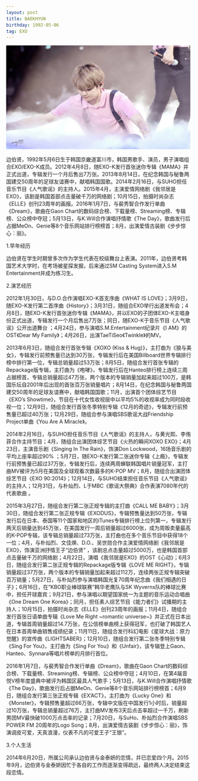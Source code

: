 ```yaml
---
layout: post
title: BAEKHYUN
birthday: 1992-05-06
tag: EXO
---
```

<img src="/images/posts/codeless/BAEKHYUN.jpg" height="281" width="500">

边伯贤，1992年5月6日生于韩国京畿道富川市，韩国男歌手、演员，男子演唱组合EXO/EXO-K成员。2012年4月8日，随EXO-K发行首张迷你专辑《MAMA》并正式出道，专辑发行一个月后售出7万张。2013年8月14日，在纪念韩国与秘鲁两国建交50周年的足球友谊赛中，献唱韩国国歌。2014年2月16日，与SUHO担任音乐节目《人气歌谣》的主持人。2015年4月，主演爱情网络剧《我邻居是EXO》，该剧是韩国首部点击量破千万的网络剧；10月15日，拍摄时尚杂志《ELLE》创刊23周年的画报。2016年1月7日，与裴秀智合作发行单曲《Dream》，歌曲在Gaon Chart的数码综合榜、下载量榜、Streaming榜、专辑榜、公众榜中夺冠；5月13日，与K.Will合作演唱抒情歌《The Day》，歌曲发行后占据MeOn、Genie等8个音乐网站排行榜榜首；8月，出演爱情古装剧《步步惊心：丽》。

1.早年经历

边伯贤在学生时期曾多次作为学生代表在校级舞台上表演。2011年，边伯贤考韩国艺术大学时，在考场被星探发掘，后来通过SM Casting System进入S.M Entertainment并成为练习生。

2.演艺经历

2012年1月30日，与D.O.合作演唱EXO-K首支序曲《WHAT IS LOVE》；3月9日，随EXO-K发行第二首序曲《History》；3月31日，随组合EXO举行出道发布会；4月8日，随EXO-K发行首张迷你专辑《MAMA》，并以EXO的子团体EXO-K主唱身份正式出道，专辑发行一个月后售出7万张；同日，随EXO-K于音乐节目《人气歌谣》公开出道舞台 ；4月24日，参与演唱S.M.Entertainment纪录片《I AM》的OST《Dear My Family》；4月26日，出演TaeTiSeo《Twinkle》的MV。

2013年6月3日，随组合发行首张专辑《XOXO (Kiss & Hug)》，主打曲为《狼与美女》，专辑发行前预售量已达到30万张，专辑发行后在美国Billboard世界专辑排行榜中排行第一位，专辑总销量超过53万张；8月5日，随组合发行首张专辑的Repackage版专辑，主打曲为《咆哮》，专辑发行后在Hanteo排行榜上连续三周占据榜首，专辑总销量超过47万张，两个版本的专辑销量加起来超过100万，是韩国乐坛自2001年后出现的首张百万张销量唱片；8月14日，在纪念韩国与秘鲁两国建交50周年的足球友谊赛中，献唱韩国国歌；11月，出演首个团体综艺节目《EXO’s Showtime》，节目在十代女性收视层中以平均5%的收视率成为同时段收视一位；12月9日，随组合发行首张冬季特别专辑《12月的奇迹》，专辑发行前预售量已超过40万张；12月29日，随组合参与演唱SBS歌谣大战Friendship Project单曲《You Are A Miracle》。

2014年2月16日，与SUHO担任音乐节目《人气歌谣》的主持人，与黄光熙、李侑菲合作主持节目；4月，随组合出演团体综艺节目《火热的瞬间XOXO EXO》；4月23日，主演音乐剧《Singing In The Rain》，饰演Don Lockwood，16场音乐剧的平均上座率超过90% ；5月7日，随EXO-K发行第二张迷你专辑《上瘾》，专辑发行前预售量已超过37万张，专辑发行后，连续两周蝉联韩国唱片销量冠军，主打曲MV被评为5月在美国及全球观看次数最多的K-POP MV；8月，随组合出演团体综艺节目《EXO 90:2014》；12月14日，与SUHO结束担任音乐节目《人气歌谣》的主持人；12月31日，与朴灿烈、L于MBC《歌谣大祭典》合作表演7080年代的代表歌曲 。

2015年3月27日，随组合发行第二张正规专辑的主打曲《CALL ME BABY》；3月30日，随组合发行第二张正规专辑《EXODUS》，专辑预售量达到50万张，专辑发行后在日本、泰国等11个国家和地区的iTunes专辑排行榜上位列第一，专辑发行两天后销量达到45万张，在美国发行一周后销量超过6000张，成为周贩卖量最高的K-POP专辑，该专辑总销量超过73万张，主打曲也在多个音乐节目中获得18个一位；4月，与朴灿烈、文佳煐、D.O.、吴世勋合作主演爱情网络剧《我邻居是EXO》，饰演亚洲抒情王子“边伯贤” ，该剧总点击量超过5000万，也是韩国首部点击量破千万的网络剧；4月22日，演唱《我邻居是EXO》的OST《心动》；6月3日，随组合发行第二张正规专辑的Repackage版专辑《LOVE ME RIGHT》，专辑销量超过37万张，两个版本的专辑销量加起来超过112万，连续两张正规专辑突破百万销量；5月27日，与朴灿烈参与演唱韩国光复70周年纪念曲《我们相遇的日子》；6月16日，在“KBO职业棒球联赛”韩华老鹰队与SK Wyverns队的棒球比赛中，担任开球嘉宾；9月21日，参与演唱以期望国家统一为主题的音乐运动合唱曲《One Dream One Korea》；同月，担任素人综艺节目《能力者们》试播期的主持人；10月15日，拍摄时尚杂志《ELLE》创刊23周年的画报；11月4日，随组合发行首张日语单曲专辑《Love Me Right ~romantic universe~》并正式在日本出道，专辑首周销量超过14.7万张，在公信榜单曲榜上获得冠军，也打破了韩国艺人在日本首周单曲销售成绩纪录；11月11日，随组合发行科幻电影《星球大战：原力觉醒》的宣传曲《LIGHTSABER》；12月10日，随组合发行第二张冬季特别专辑《Sing For You》，主打曲为《Sing For You》和《Unfair》，该专辑登上Gaon、Hanteo、Synnara等唱片榜单的月排行首位。

2016年1月7日，与裴秀智合作发行单曲《Dream》，歌曲在Gaon Chart的数码综合榜、下载量榜、Streaming榜、专辑榜、公众榜中夺冠；4月10日，在第4届音悦V榜年度盛典中被评为韩国区最具人气歌手；5月13日，与K.Will合作演唱抒情歌《The Day》，歌曲发行后占据MeOn、Genie等8个音乐网站排行榜榜首；6月9日，随组合发行第三张正规专辑《EX’ACT》，主打曲为《Lucky One》和《Monster》，专辑预售量超过66万张，专辑中文版在中国发行1小时后，销量超过10万张，专辑总销量超过76万，主打曲MV发布3天后点击率超过一千万，刷新男团MV最快破1000万点击率的记录；7月20日，与SuHo、朴灿烈合作演唱SBS POWER FM 20周年的Logo Song；8月，出演爱情古装剧《步步惊心：丽》，饰演调皮可爱，天真浪漫，仪表不凡的可爱王子“王银”。 

3.个人生活

2014年6月20日，所属公司承认边伯贤与金泰妍的恋情，并已恋爱四个月。2015年9月，边伯贤与金泰妍因忙于各自的工作而逐渐变得疏远，最终两人决定结束这段恋情。 

